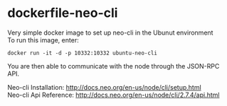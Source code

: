 # dockerfile-neo-cli

Very simple docker image to set up neo-cli in the Ubunut environment\
To run this image, enter:
```
docker run -it -d -p 10332:10332 ubuntu-neo-cli
```
You are then able to communicate with the node through the JSON-RPC API.

Neo-cli Installation: <http://docs.neo.org/en-us/node/cli/setup.html> \
Neo-cli Api Reference: <http://docs.neo.org/en-us/node/cli/2.7.4/api.html>
